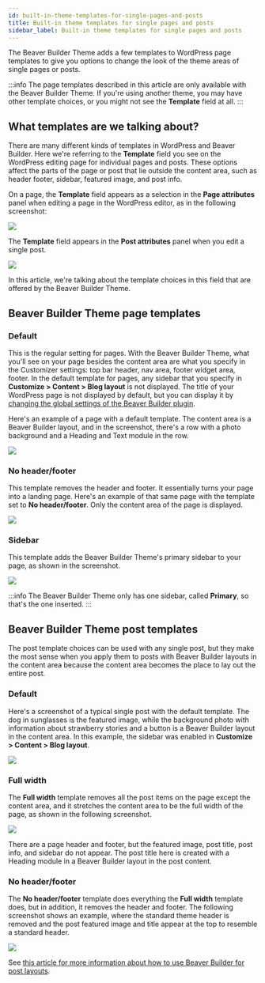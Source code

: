 ```yaml
---
id: built-in-theme-templates-for-single-pages-and-posts
title: Built-in theme templates for single pages and posts
sidebar_label: Built-in theme templates for single pages and posts
---
```


The Beaver Builder Theme adds a few templates to WordPress page templates to give you options to change the look of the theme areas of single pages or posts.

:::info
The page templates described in this article are only available with the Beaver Builder Theme. If you're using another theme, you may have other template choices, or you might not see the **Template** field at all.
:::

## What templates are we talking about?

There are many different kinds of templates in WordPress and Beaver Builder. Here we're referring to the **Template** field you see on the WordPress editing page for individual pages and posts. These options affect the parts of the page or post that lie outside the content area, such as header footer, sidebar, featured image, and post info.

On a page, the **Template** field appears as a selection in the **Page attributes** panel when editing a page in the WordPress editor, as in the following screenshot:

![](/img/built-in-theme-templates-for-single-pages-and-posts-28d5eb76.png)

The **Template** field appears in the **Post attributes** panel when you edit a single post.

![](/img/built-in-theme-templates-for-single-pages-and-posts-ca471040.png)

In this article, we're talking about the template choices in this field that are offered by the Beaver Builder Theme.

## Beaver Builder Theme page templates

### Default

This is the regular setting for pages. With the Beaver Builder Theme, what you'll see on your page besides the content area are what you specify in the Customizer settings: top bar header, nav area, footer widget area, footer. In the default template for pages, any sidebar that you specify in **Customize > Content > Blog layout** is not displayed. The title of your WordPress page is not displayed by default, but you can display it by [changing the global settings of the Beaver Builder plugin](/beaver-builder/basics/show-hide-page-title).

Here's an example of a page with a default template. The content area is a Beaver Builder layout, and in the screenshot, there's a row with a photo background and a Heading and Text module in the row.

![](/img/built-in-theme-templates-for-single-pages-and-posts-76327068.jpg)

### No header/footer

This template removes the header and footer. It essentially turns your page into a landing page. Here's an example of that same page with the template set to **No header/footer**. Only the content area of the page is displayed.

![](/img/built-in-theme-templates-for-single-pages-and-posts-21ad47cc.jpg)

### Sidebar

This template adds the Beaver Builder Theme's primary sidebar to your page, as shown in the screenshot.

![](/img/built-in-theme-templates-for-single-pages-and-posts-7c1d3b25.jpg)

:::info
The Beaver Builder Theme only has one sidebar, called **Primary**, so that's the one inserted.
:::

## Beaver Builder Theme post templates

The post template choices can be used with any single post, but they make the most sense when you apply them to posts with Beaver Builder layouts in the content area because the content area becomes the place to lay out the entire post.

### Default

Here's a screenshot of a typical single post with the default template. The dog in sunglasses is the featured image, while the background photo with information about strawberry stories and a button is a Beaver Builder layout in the content area. In this example, the sidebar was enabled in **Customize > Content > Blog layout**.

![](/img/built-in-theme-templates-for-single-pages-and-posts-b3707846.jpg)

### Full width

The **Full width** template removes all the post items on the page except the content area, and it stretches the content area to be the full width of the page, as shown in the following screenshot.

![](/img/built-in-theme-templates-for-single-pages-and-posts-a792c1a6.jpg)

There are a page header and footer, but the featured image, post title, post info, and sidebar do not appear. The post title here is created with a Heading module in a Beaver Builder layout in the post content.

### No header/footer

The **No header/footer** template does everything the **Full width** template does, but in addition, it removes the header and footer. The following screenshot shows an example, where the standard theme header is removed and the post featured image and title appear at the top to resemble a standard header.

![](/img/built-in-theme-templates-for-single-pages-and-posts-d8289d40.jpg)

See [this article for more information about how to use Beaver Builder for post layouts](/beaver-builder/layouts/post-layouts/how-beaver-builder-works-with-blogs-and-custom-post-types-start-here).
